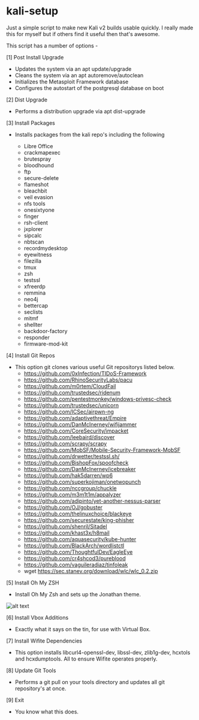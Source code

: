 # kali-setup

Just a simple script to make new Kali v2 builds usable quickly. I really made this for myself but if others find it useful then that's awesome.

This script has a number of options -

[1] Post Install Upgrade

* Updates the system via an apt update/upgrade
* Cleans the system via an apt autoremove/autoclean
* Initializes the Metasploit Framework database
* Configures the autostart of the postgresql database on boot

[2] Dist Upgrade

* Performs a distribution upgrade via apt dist-upgrade

[3] Install Packages

* Installs packages from the kali repo's including the following

	* Libre Office
	* crackmapexec
	* brutespray
	* bloodhound
	* ftp
	* secure-delete
	* flameshot
	* bleachbit
	* veil evasion
	* nfs tools
	* onesixtyone
	* finger
	* rsh-client
	* jxplorer
	* sipcalc
	* nbtscan
	* recordmydesktop
	* eyewitness
	* filezilla
	* tmux
	* zsh
	* testssl
	* xfreerdp
	* remmina
	* neo4j
	* bettercap
	* seclists
	* mitmf
	* shellter
	* backdoor-factory
	* responder
	* firmware-mod-kit

[4] Install Git Repos

* This option git clones various useful Git repositorys listed below.
	* https://github.com/0xInfection/TIDoS-Framework
	* https://github.com/RhinoSecurityLabs/pacu
	* https://github.com/m0rtem/CloudFail
	* https://github.com/trustedsec/ridenum
	* https://github.com/pentestmonkey/windows-privesc-check
	* https://github.com/trustedsec/unicorn
	* https://github.com/ICSec/airpwn-ng
	* https://github.com/adaptivethreat/Empire
	* https://github.com/DanMcInerney/wifijammer
	* https://github.com/CoreSecurity/impacket
	* https://github.com/leebaird/discover
	* https://github.com/scrapy/scrapy
	* https://github.com/MobSF/Mobile-Security-Framework-MobSF
	* https://github.com/drwetter/testssl.sh/
	* https://github.com/BishopFox/spoofcheck
	* https://github.com/DanMcInerney/icebreaker
	* https://github.com/hak5darren/wp6
	* https://github.com/superkojiman/onetwopunch
	* https://github.com/nccgroup/chuckle
	* https://github.com/m3m1t1m/appalyzer
	* https://github.com/adipinto/yet-another-nessus-parser
	* https://github.com/OJ/gobuster
	* https://github.com/thelinuxchoice/blackeye
	* https://github.com/securestate/king-phisher
	* https://github.com/shenril/Sitadel
	* https://github.com/khast3x/h8mail
	* https://github.com/aquasecurity/kube-hunter
	* https://github.com/BlackArch/wordlistctl
	* https://github.com/ThoughtfulDev/EagleEye
	* https://github.com/cr4shcod3/pureblood
	* https://github.com/vaguileradiaz/tinfoleak
	* wget https://sec.stanev.org/download/wlc/wlc_0.2.zip
	

[5] Install Oh My ZSH

* Install Oh My Zsh and sets up the Jonathan theme.

![alt text](https://zshthem.es/img/screenshots/jonathan.png)

[6] Install Vbox Additions

* Exactly what it says on the tin, for use with Virtual Box.

[7] Install Wifite Dependencies

* This option installs libcurl4-openssl-dev, libssl-dev, zlib1g-dev, hcxtols and hcxdumptools. All to ensure Wifite operates properly.

[8] Update Git Tools

* Performs a git pull on your tools directory and updates all git repository's at once.

[9] Exit

* You know what this does.

